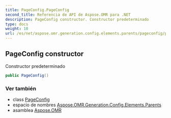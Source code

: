 ```yaml
---
title: PageConfig.PageConfig
second_title: Referencia de API de Aspose.OMR para .NET
description: PageConfig constructor. Constructor predeterminado
type: docs
weight: 10
url: /es/net/aspose.omr.generation.config.elements.parents/pageconfig/pageconfig/
---
```

## PageConfig constructor

Constructor predeterminado

```csharp
public PageConfig()
```

### Ver también

* class [PageConfig](../)
* espacio de nombres [Aspose.OMR.Generation.Config.Elements.Parents](../../pageconfig/)
* asamblea [Aspose.OMR](../../../)


